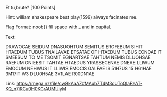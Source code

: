 Et tu,brute?                        [100 Points]


Hint: william shakespeare best play(1599) always facinates me.

Flag Format:  noob{}   fill space with _ and in capital.

Text:

DRAWOCAE SEIDUM DNASUOHTUM SEMITUS EROFEBUM SIHIT HTAEDUM TUBUS TNAILAVAE ETSATAE OF HTAEDUM TUBUS ECNOAE IT SMEESUM TO ME TSOMIT EGNARTSAE TAHTUM NEMIS DLUOHSAE RAEFUM GNIEESIT TAHTAE HTAEDUS YRASSECENAE DNEAE LLIWUM EMOCUM NEHWUS IT LLIWIS EMOCIS GALFAE IS 51H7US 15 H61HAE 3M17IT W3 DLU0H5AE 3V1LAE R00DN1AE

Link: https://mega.nz/file/cw8kAaAZ#MAub7T4M3cUToQIaFzAT-KQ_n7iRCu0H0KGrAUMUiyM
